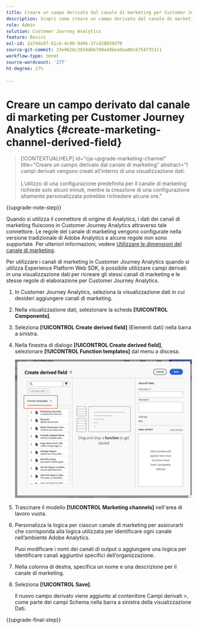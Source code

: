 ```yaml
---
title: Creare un campo derivato dal canale di marketing per Customer Journey Analytics
description: Scopri come creare un campo derivato dal canale di marketing per Customer Journey Analytics
role: Admin
solution: Customer Journey Analytics
feature: Basics
exl-id: 2a74da97-61cb-4c98-949b-3fc428839d70
source-git-commit: 33e962bc3834d6b7d0a49bea9aa06c67547351c1
workflow-type: tm+mt
source-wordcount: '277'
ht-degree: 27%

---
```


# Creare un campo derivato dal canale di marketing per Customer Journey Analytics {#create-marketing-channel-derived-field}

<!-- markdownlint-disable MD034 -->

>[!CONTEXTUALHELP]
>id="cja-upgrade-marketing-channel"
>title="Creare un campo derivato dal canale di marketing"
>abstract="I campi derivati vengono creati all’interno di una visualizzazione dati.<br><br>L’utilizzo di una configurazione predefinita per il canale di marketing richiede solo alcuni minuti, mentre la creazione di una configurazione altamente personalizzata potrebbe richiedere alcune ore."

<!-- markdownlint-enable MD034 -->

{{upgrade-note-step}}

Quando si utilizza il connettore di origine di Analytics, i dati dei canali di marketing fluiscono in Customer Journey Analytics attraverso tale connettore. Le regole del canale di marketing vengono configurate nella versione tradizionale di Adobe Analytics e alcune regole non sono supportate. Per ulteriori informazioni, vedere [Utilizzare le dimensioni del canale di marketing](/help/use-cases/aa-data/marketing-channels.md).

Per utilizzare i canali di marketing in Customer Journey Analytics quando si utilizza Experience Platform Web SDK, è possibile utilizzare campi derivati in una visualizzazione dati per ricreare gli stessi canali di marketing e le stesse regole di elaborazione per Customer Journey Analytics.

1. In Customer Journey Analytics, seleziona la visualizzazione dati in cui desideri aggiungere canali di marketing.

1. Nella visualizzazione dati, selezionare la scheda **[!UICONTROL Components]**.

1. Seleziona **[!UICONTROL Create derived field]** (Elementi dati) nella barra a sinistra.

1. Nella finestra di dialogo **[!UICONTROL Create derived field]**, selezionare **[!UICONTROL Function templates]** dal menu a discesa.

   ![Creare modelli di funzione campo derivato](assets/derived-field-create.png)

1. Trascinare il modello **[!UICONTROL Marketing channels]** nell&#39;area di lavoro vuota.

1. Personalizza la logica per ciascun canale di marketing per assicurarti che corrisponda alla logica utilizzata per identificare ogni canale nell’ambiente Adobe Analytics.

   Puoi modificare i nomi dei canali di output o aggiungere una logica per identificare canali aggiuntivi specifici dell’organizzazione.

1. Nella colonna di destra, specifica un nome e una descrizione per il canale di marketing.

1. Seleziona **[!UICONTROL Save]**.

   Il nuovo campo derivato viene aggiunto al contenitore Campi derivati >, come parte dei campi Schema nella barra a sinistra della visualizzazione Dati.

{{upgrade-final-step}}
